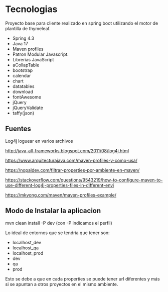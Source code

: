 # Tecnologias

Proyecto base para cliente realizado en spring boot utilizando el motor de plantilla de thymeleaf. 

- Spring 4.3
- Java 17
- Maven profiles
- Patron Modular Javascript.
- Librerias JavaScript
- aCollapTable
- bootstrap
- calendar
- chart
- datatables
- download
- fontAwesome
- jQuery
- jQueryValidate
- taffy(json)

## Fuentes

Log4j loguear en varios archivos

http://java-all-frameworks.blogspot.com/2011/08/log4j.html

https://www.arquitecturajava.com/maven-profiles-y-como-usa/

https://nopaldev.com/filtrar-properties-por-ambiente-en-maven/

https://stackoverflow.com/questions/9543219/how-to-configure-maven-to-use-different-log4j-properties-files-in-different-envi

https://mkyong.com/maven/maven-profiles-example/

## Modo de Instalar la aplicacion

mvn clean install -P dev   (con -P indicamos el perfil)

Lo ideal de entornos que se tendría que tener son:

- localhost_dev
- localhost_qa
- localhost_prod
- dev
- qa
- prod

Esto se debe a que en cada properties se puede tener url diferentes y más si se apuntan a otros proyectos en el mismo
ambiente. 
